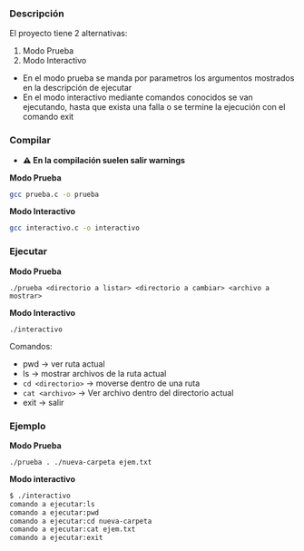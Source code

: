 ### Descripción
El proyecto tiene 2 alternativas:
1. Modo Prueba
2. Modo Interactivo

- En el modo prueba se manda por parametros los argumentos mostrados en la descripción de ejecutar
- En el modo interactivo mediante comandos conocidos se van ejecutando, hasta que exista una falla o se termine la ejecución con el comando exit
### Compilar
- **⚠️ En la compilación suelen salir warnings**

**Modo Prueba**
```bash
gcc prueba.c -o prueba
```

**Modo Interactivo**
```bash
gcc interactivo.c -o interactivo
```

### Ejecutar
**Modo Prueba**
```
./prueba <directorio a listar> <directorio a cambiar> <archivo a mostrar>
```

**Modo Interactivo**
```
./interactivo
```

Comandos:
- pwd -> ver ruta actual
- ls -> mostrar archivos de la ruta actual
- `cd <directorio>` -> moverse dentro de una ruta
- `cat <archivo>` -> Ver archivo dentro del directorio actual
- exit -> salir

### Ejemplo
**Modo Prueba**
```
./prueba . ./nueva-carpeta ejem.txt
```

**Modo interactivo**
```bash
$ ./interactivo
comando a ejecutar:ls
comando a ejecutar:pwd
comando a ejecutar:cd nueva-carpeta
comando a ejecutar:cat ejem.txt
comando a ejecutar:exit
```
